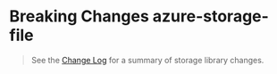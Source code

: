 # Breaking Changes azure-storage-file

> See the [Change Log](ChangeLog.md) for a summary of storage library changes.
